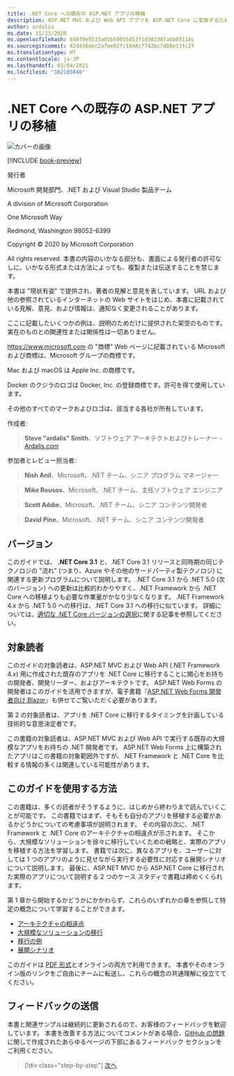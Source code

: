 ```yaml
---
title: .NET Core への既存の ASP.NET アプリの移植
description: ASP.NET MVC および Web API アプリを ASP.NET Core に変換するための無料ガイドです。
author: ardalis
ms.date: 11/13/2020
ms.openlocfilehash: 848f0e9533a65b59055853f1d502307abb69118c
ms.sourcegitcommit: 42d436ebc2a7ee02fc1848c7742bc7d80e13fc2f
ms.translationtype: HT
ms.contentlocale: ja-JP
ms.lasthandoff: 03/04/2021
ms.locfileid: "102105946"
---
```

# <a name="porting-existing-aspnet-apps-to-net-core"></a>.NET Core への既存の ASP.NET アプリの移植

![カバーの画像](./media/index/porting-existing-aspnet-apps.png)

[!INCLUDE [book-preview](../../../includes/book-preview.md)]

発行者

Microsoft 開発部門、.NET および Visual Studio 製品チーム

A division of Microsoft Corporation

One Microsoft Way

Redmond, Washington 98052-6399

Copyright &copy; 2020 by Microsoft Corporation

All rights reserved. 本書の内容のいかなる部分も、書面による発行者の許可なしに、いかなる形式または方法によっても、複製または伝送することを禁じます。

本書は "現状有姿" で提供され、著者の見解と意見を表しています。 URL および他の参照されているインターネットの Web サイトをはじめ、本書に記載されている見解、意見、および情報は、通知なく変更されることがあります。

ここに記載したいくつかの例は、説明のためだけに提供された架空のものです。 実在のものとの関連性または関係性は一切ありません。

<https://www.microsoft.com> の "商標" Web ページに記載されている Microsoft および商標は、Microsoft グループの商標です。

Mac および macOS は Apple Inc. の商標です。

Docker のクジラのロゴは Docker, Inc. の登録商標です。許可を得て使用しています。

その他のすべてのマークおよびロゴは、該当する各社が所有しています。

作成者:

> **Steve "ardalis" Smith**、ソフトウェア アーキテクトおよびトレーナー - [Ardalis.com](https://ardalis.com)

参加者とレビュー担当者:

> **Nish Anil**、Microsoft、.NET チーム、シニア プログラム マネージャー

> **Mike Rousos**、Microsoft、.NET チーム、主任ソフトウェア エンジニア

> **Scott Addie**、Microsoft、.NET チーム、シニア コンテンツ開発者

> **David Pine**、Microsoft、.NET チーム、シニア コンテンツ開発者

## <a name="version"></a>バージョン

このガイドでは、 **.NET Core 3.1** と、.NET Core 3.1 リリースと同時期の同じテクノロジの "流れ" (つまり、Azure やその他のサードパーティ製テクノロジ) に関連する更新プログラムについて説明します。 .NET Core 3.1 から .NET 5.0 (次のバージョン) への更新は比較的わかりやすく、.NET Framework から .NET Core への移植よりも必要な作業量がかなり少なくなります。 .NET Framework 4.x から .NET 5.0 への移行は、.NET Core 3.1 への移行に似ています。 詳細については、[適切な .NET Core バージョンの選択](choose-net-core-version.md)に関する記事を参照してください。

## <a name="who-should-use-this-guide"></a>対象読者

このガイドの対象読者は、ASP.NET MVC および Web API (.NET Framework 4.x) 用に作成された既存のアプリを .NET Core に移行することに関心をお持ちの開発者、開発リーダー、およびアーキテクトです。 ASP.NET Web Forms の開発者はこのガイドを活用できますが、電子書籍『[ASP.NET Web Forms 開発者向け Blazor](../blazor-for-web-forms-developers/index.md)』も併せてご覧いただく必要があります。

第 2 の対象読者は、アプリを .NET Core に移行するタイミングを計画している技術的な意思決定者です。

この書籍の対象読者は、ASP.NET MVC および Web API で実行する既存の大規模なアプリをお持ちの .NET 開発者です。 ASP.NET Web Forms 上に構築されたアプリはこの書籍の対象範囲外ですが、.NET Framework と .NET Core を比較する情報の多くは関連している可能性があります。

## <a name="how-you-can-use-this-guide"></a>このガイドを使用する方法

この書籍は、多くの読者がそうするように、はじめから終わりまで読んでいくことが可能です。 この書籍ではまず、そもそも自分のアプリを移植する必要があるかどうかについての考慮事項が説明されます。 その内容の次に、.NET Framework と .NET Core のアーキテクチャの相違点が示されます。 そこから、大規模なソリューションを徐々に移行していくための戦略と、実際のアプリを移植する方法を学習します。 書籍では次に、異なるアプリを、ユーザーに対しては 1 つのアプリのように見せながら実行する必要性に対応する展開シナリオについて説明します。 最後に、ASP.NET MVC から ASP.NET Core に移行された実際のアプリについて説明する 2 つのケース スタディで書籍は締めくくられます。

第 1 章から開始するかどうかにかかわらず、これらのいずれかの章を参照して特定の概念について学習することができます。

- [アーキテクチャの相違点](architectural-differences.md)
- [大規模なソリューションの移行](migrate-large-solutions.md)
- [移行の例](example-migration-eshop.md)
- [展開シナリオ](deployment-scenarios.md)

このガイドは [PDF 形式](https://aka.ms/aspnet-porting-ebook)とオンラインの両方で利用できます。 本書やそのオンライン版のリンクをご自由にチームに転送し、これらの概念の共通理解に役立ててください。

## <a name="send-your-feedback"></a>フィードバックの送信

本書と関連サンプルは継続的に更新されるので、お客様のフィードバックを歓迎しています。 本書を改善する方法についてコメントがある場合、[GitHub の問題](https://github.com/dotnet/docs/issues)に関して作成されたあらゆるページの下部にあるフィードバック セクションをご利用ください。

>[!div class="step-by-step"]
>[次へ](introduction.md)
